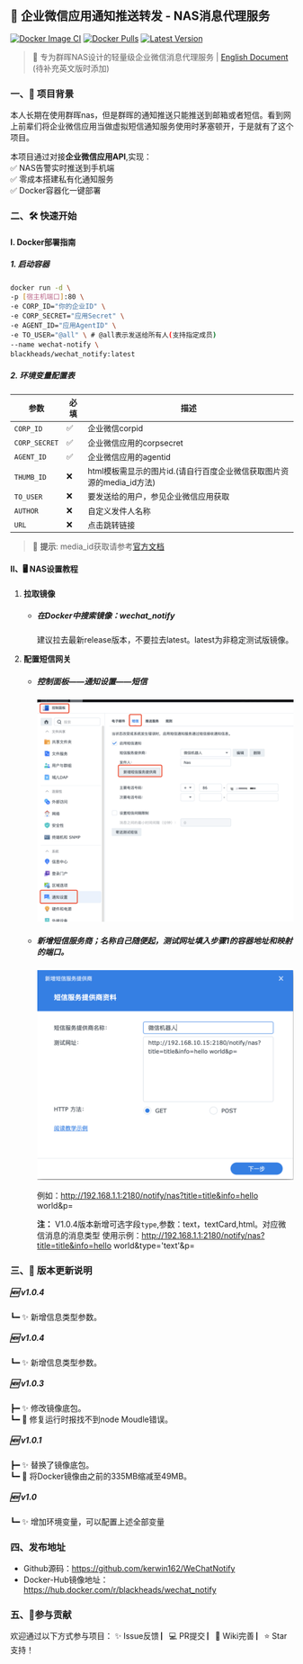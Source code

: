 ## 🚀 企业微信应用通知推送转发 - NAS消息代理服务

[![Docker Image CI](https://github.com/kerwin162/WeChatNotify/actions/workflows/docker-image.yml/badge.svg)](https://github.com/kerwin162/WeChatNotify/actions/workflows/docker-image.yml)
[![Docker Pulls](https://img.shields.io/docker/pulls/blackheads/wechat_notify?style=flat-square)](https://hub.docker.com/r/blackheads/wechat_notify)
[![Latest Version](https://img.shields.io/github/v/release/kerwin162/WeChatNotify?color=success&include_prereleases&style=flat-square)](https://github.com/xaoyaoo/PyWxDump/releases)

> 📢 专为群晖NAS设计的轻量级企业微信消息代理服务 | [English Document](#) (待补充英文版时添加)

### 一、🌟 项目背景

本人长期在使用群晖nas，但是群晖的通知推送只能推送到邮箱或者短信。看到网上前辈们将企业微信应用当做虚拟短信通知服务使用时茅塞顿开，于是就有了这个项目。

本项目通过对接**企业微信应用API**,实现：  
✅ NAS告警实时推送到手机端  
✅ 零成本搭建私有化通知服务  
✅ Docker容器化一键部署  


### 二、🛠️ 快速开始
#### I. Docker部署指南
##### 1. 启动容器
```bash
docker run -d \
-p [宿主机端口]:80 \ 
-e CORP_ID="你的企业ID" \
-e CORP_SECRET="应用Secret" \ 
-e AGENT_ID="应用AgentID" \
-e TO_USER="@all" \ # @all表示发送给所有人(支持指定成员)
--name wechat-notify \
blackheads/wechat_notify:latest
```

##### 2. 环境变量配置表 
| 参数          | 必填 | 描述                                                         |
| ------------- | ---- | ------------------------------------------------------------ |
| `CORP_ID`     | ✅    | 企业微信corpid                                               |
| `CORP_SECRET` | ✅    | 企业微信应用的corpsecret                                     |
| `AGENT_ID`    | ✅    | 企业微信应用的agentid                                        |
| `THUMB_ID`    | ❌    | html模板需显示的图片id.(请自行百度企业微信获取图片资源的media_id方法) |
| `TO_USER`     | ❌    | 要发送给的用户，参见企业微信应用获取                         |
| `AUTHOR`      | ❌    | 自定义发件人名称                                             |
| `URL`         | ❌    | 点击跳转链接                                                 |

> 📝 **提示**: media_id获取请参考[官方文档](https://work.weixin.qq.com/api/doc/)

#### II、🖥️ NAS设置教程 
1. **拉取镜像**
   - ##### 在Docker中搜索镜像：wechat_notify
     建议拉去最新release版本，不要拉去latest。latest为非稳定测试版镜像。

2. **配置短信网关**
   - ##### 控制面板——通知设置——短信

       <img src="pic/step-1.png" width="640px" />

   - ##### 新增短信服务商；名称自己随便起，测试网址填入步骤1的容器地址和映射的端口。

      <img src="pic/step-2.png" width="640px" />
      
      例如：http://192.168.1.1:2180/notify/nas?title=title&info=hello world&p=

     **注：** V1.0.4版本新增可选字段`type`,参数：text，textCard,html。对应微信消息的消息类型
     使用示例：http://192.168.1.1:2180/notify/nas?title=title&info=hello world&type='text'&p=


### 三、🔄 版本更新说明

##### 🆕 v1.0.4
┗━ ✨ 新增信息类型参数。
  
##### 🆕 v1.0.4
┗━ ✨ 新增信息类型参数。
  
##### 🆕 v1.0.3
┣━ ✨ 修改镜像底包。  
┗━ 🐞 修复运行时报找不到node Moudle错误。
   
##### 🆕 v1.0.1
┣━ ✨ 替换了镜像底包。  
┗━ 🐞 将Docker镜像由之前的335MB缩减至49MB。
   
##### 🆕 v1.0
┗━ ✨ 增加环境变量，可以配置上述全部变量


### 四、发布地址
- Github源码：https://github.com/kerwin162/WeChatNotify
- Docker-Hub镜像地址：https://hub.docker.com/r/blackheads/wechat_notify

### 五、🤝参与贡献 

欢迎通过以下方式参与项目：
✨ Issue反馈   ▏💻 PR提交   ▏📖 Wiki完善   ▏⭐ Star支持！

